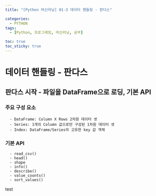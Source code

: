 ```yaml
---
title: "[Python 머신러닝] 01-3 데이터 핸들링 - 판다스"

categories: 
  - PYTHON
tags:
  - [Python, 프로그래밍, 머신러닝, 공부]

toc: true
toc_sticky: true
---
```


# 데이터 핸들링 - 판다스

## 판다스 시작 - 파일을 DataFrame으로 로딩, 기본 API

### 주요 구성 요소
      - DataFrame: Column X Rows 2차원 데이터 셋
      - Series: 1개의 Column 값으로만 구성된 1차원 데이터 셋
      - Index: DataFrame/Series의 고유한 key 값 객체

### 기본 API
      - read_csv()
      - head()
      - shape
      - info()
      - describe()
      - value_counts()
      - sort_values()

test
